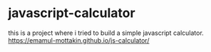 # javascript-calculator
this is a project where i tried to build a simple javascript calculator.
https://emamul-mottakin.github.io/js-calculator/

